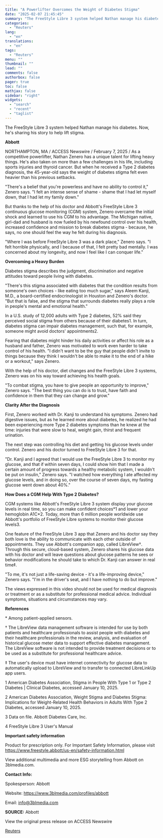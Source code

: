```yaml
---
title: "A Powerlifter Overcomes the Weight of Diabetes Stigma"
date: "2025-02-07 21:45:45"
summary: "The FreeStyle Libre 3 system helped Nathan manage his diabetes. Now, he's sharing his story to help lift stigma.AbbottNORTHAMPTON, MA / ACCESS Newswire / February 7, 2025 / As a competitive powerlifter, Nathan Zenero has a unique talent for lifting heavy things. He's also taken on more than a few..."
categories:
  - "Reuters"
lang:
  - "en"
translations:
  - "en"
tags:
  - "Reuters"
menu: ""
thumbnail: ""
lead: ""
comments: false
authorbox: false
pager: true
toc: false
mathjax: false
sidebar: "right"
widgets:
  - "search"
  - "recent"
  - "taglist"
---
```


The FreeStyle Libre 3 system helped Nathan manage his diabetes. Now, he's sharing his story to help lift stigma.

**Abbott**

NORTHAMPTON, MA / ACCESS Newswire / February 7, 2025 / As a competitive powerlifter, Nathan Zenero has a unique talent for lifting heavy things. He's also taken on more than a few challenges in his life, including sports injuries and thyroid cancer. But when he received a Type 2 diabetes diagnosis, the 45-year-old says the weight of diabetes stigma felt even heavier than his previous setbacks.

"There's a belief that you're powerless and have no ability to control it," Zenero says. "I felt an intense sense of shame - shame that I had let myself down, that I had let my family down."

But thanks to the help of his doctor and Abbott's FreeStyle Libre 3 continuous glucose monitoring (CGM) system, Zenero overcame the initial shock and learned to use his CGM to his advantage. The Michigan native, girl-dad and husband is now fueled by his newfound control over his health, increased confidence and mission to break diabetes stigma - because, he says, no one should feel the way he felt during his diagnosis.

"Where I was before FreeStyle Libre 3 was a dark place," Zenero says. "I felt horrible physically, and I because of that, I felt pretty bad mentally. I was concerned about my longevity, and now I feel like I can conquer life."

**Overcoming a Heavy Burden**

Diabetes stigma describes the judgment, discrimination and negative attitudes toward people living with diabetes.

"There's this stigma associated with diabetes that the condition results from someone's own choices - like eating too much sugar," says Aleem Kanji, M.D., a board-certified endocrinologist in Houston and Zenero's doctor. "But that is false, and the stigma that surrounds diabetes really plays a role in people's mental and emotional health."

In a U.S. study of 12,000 adults with Type 2 diabetes, 52% said they perceived social stigma from others because of their diabetes1. In turn, diabetes stigma can impair diabetes management, such that, for example, someone might avoid doctors' appointments2.

Fearing that diabetes might hinder his daily activities or affect his role as a husband and father, Zenero was motivated to work even harder to take control of his health. "I didn't want to be the guy that people didn't invite to things because they think I wouldn't be able to make it to the end of a hike or a workout," says Zenero.

With the help of his doctor, diet changes and the FreeStyle Libre 3 systems, Zenero was on his way toward achieving his health goals.

"To combat stigma, you have to give people an opportunity to improve," Zenero says. "The best thing you can do is to trust, have faith and confidence in them that they can change and grow."

**Clarity After the Diagnosis**

First, Zenero worked with Dr. Kanji to understand his symptoms. Zenero had digestive issues, but as he learned more about diabetes, he realized he had been experiencing more Type 2 diabetes symptoms than he knew at the time: injuries that were slow to heal, weight gain, thirst and frequent urination.

The next step was controlling his diet and getting his glucose levels under control. Zenero and his doctor turned to FreeStyle Libre 3 for that.

"Dr. Kanji and I agreed that I would use the FreeStyle Libre 3 to monitor my glucose, and that if within seven days, I could show him that I made a certain amount of progress towards a healthy metabolic system, I wouldn't be put on insulin," Zenero says. "I watched how everything I ate affected my glucose levels, and in doing so, over the course of seven days, my fasting glucose went down about 40%."

**How Does a CGM Help With Type 2 Diabetes?**

CGM systems like Abbott's FreeStyle Libre 3 system display your glucose levels in real time, so you can make confident choices\*1 and lower your hemoglobin A1C\*2. Today, more than 6 million people worldwide use Abbott's portfolio of FreeStyle Libre systems to monitor their glucose levels3.

One feature of the FreeStyle Libre 3 app that Zenero and his doctor say they both love is the ability to communicate with each other outside of appointments. They use Abbott's companion app, called LibreView†. Through this secure, cloud-based system, Zenero shares his glucose data with his doctor and will leave questions about glucose patterns he sees or behavior modifications he should take to which Dr. Kanji can answer in real time‡.

"To me, it's not just a life-saving device - it's a life-improving device," Zenero says. "I'm in the driver's seat, and I have nothing to do but improve."

The views expressed in this video should not be used for medical diagnosis or treatment or as a substitute for professional medical advice. Individual symptoms, situations and circumstances may vary.

**References**

\* Among patient-applied sensors.

† The LibreView data management software is intended for use by both patients and healthcare professionals to assist people with diabetes and their healthcare professionals in the review, analysis, and evaluation of historical glucose meter data to support effective diabetes management. The LibreView software is not intended to provide treatment decisions or to be used as a substitute for professional healthcare advice.

‡ The user's device must have internet connectivity for glucose data to automatically upload to LibreView and to transfer to connected LibreLinkUp app users.

1 American Diabetes Association, Stigma in People With Type 1 or Type 2 Diabetes | Clinical Diabetes, accessed January 10, 2025.

2 American Diabetes Association, Weight Stigma and Diabetes Stigma: Implications for Weight-Related Health Behaviors in Adults With Type 2 Diabetes, accessed January 10, 2025.

3 Data on file. Abbott Diabetes Care, Inc.

4 FreeStyle Libre 3 User's Manual

**Important safety information**

Product for prescription only. For Important Safety Information, please visit https://www.freestyle.abbott/us-en/safety-information.html

View additional multimedia and more ESG storytelling from Abbott on 3blmedia.com.

**Contact Info:**

Spokesperson: Abbott

Website: https://www.3blmedia.com/profiles/abbott

Email: info@3blmedia.com

**SOURCE:** Abbott

View the original press release on ACCESS Newswire

[Reuters](https://www.tradingview.com/news/reuters.com,2025-02-07:newsml_ACSvSXyda:0/)
